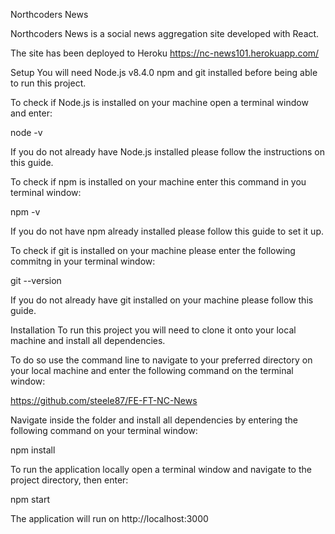 Northcoders News

Northcoders News is a social news aggregation site developed with React.

The site has been deployed to Heroku https://nc-news101.herokuapp.com/

Setup
You will need Node.js v8.4.0 npm and git installed before being able to run this project.

To check if Node.js is installed on your machine open a terminal window and enter:

node -v

If you do not already have Node.js installed please follow the instructions on this guide.

To check if npm is installed on your machine enter this command in you terminal window:

npm -v

If you do not have npm already installed please follow this guide to set it up.

To check if git is installed on your machine please enter the following commitng in your terminal window:

git --version

If you do not already have git installed on your machine please follow this guide.

Installation
To run this project you will need to clone it onto your local machine and install all dependencies.

To do so use the command line to navigate to your preferred directory on your local machine and enter the following command on the terminal window:

https://github.com/steele87/FE-FT-NC-News

Navigate inside the folder and install all dependencies by entering the following command on your terminal window:

npm install

To run the application locally open a terminal window and navigate to the project directory, then enter:

npm start

The application will run on http://localhost:3000